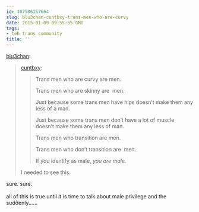 ```yaml
---
id: 107586357664
slug: blu3chan-cuntbxy-trans-men-who-are-curvy
date: 2015-01-09 09:55:55 GMT
tags:
- teh trans community
title: ''
---
```

<p><a class="tumblr_blog" href="http://blu3chan.tumblr.com/post/102993764235/cuntbxy-trans-men-who-are-curvy-are-men">blu3chan</a>:</p>
<blockquote>
<p><a class="tumblr_blog" href="http://cuntbxy.tumblr.com/post/102943524839/trans-men-who-are-curvy-are-men-trans-men-who">cuntbxy</a>:</p>
<blockquote>
<p>Trans men who are curvy are men. </p>
<p>Trans men who are skinny are  men. </p>
<p>Just because some trans men have hips doesn’t make them any less of a man. </p>
<p>Just because some trans men don’t have a lot of muscle doesn’t make them any less of man. </p>
<p>Trans men who transition are men. </p>
<p>Trans men who don’t transition are  men. </p>
<p>If you identify as male, <em>you are male. </em></p>
</blockquote>
<p>I needed to see this.</p>
</blockquote>

<p>sure. sure.<br/><br/>all of this is true until it is time to talk about male privilege and the suddenly......</p>